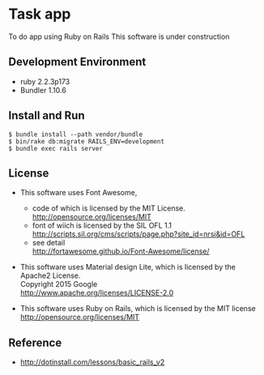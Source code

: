 # Task app
  To do app using Ruby on Rails
  This software is under construction

## Development Environment 
- ruby 2.2.3p173
- Bundler 1.10.6

## Install and Run
```
$ bundle install --path vendor/bundle  
$ bin/rake db:migrate RAILS_ENV=development  
$ bundle exec rails server  
```

## License

- This software uses Font Awesome,  
  - code of which is licensed by the MIT License.  
    http://opensource.org/licenses/MIT  
  - font of wiich is licensed by the SIL OFL 1.1  
    http://scripts.sil.org/cms/scripts/page.php?site_id=nrsi&id=OFL
  - see detail  
    http://fortawesome.github.io/Font-Awesome/license/

- This software uses Material design Lite, which is licensed by the Apache2 License.  
Copyright 2015 Google  
http://www.apache.org/licenses/LICENSE-2.0

- This software uses Ruby on Rails, which is licensed by the MIT license  
http://opensource.org/licenses/MIT


## Reference
- http://dotinstall.com/lessons/basic_rails_v2

